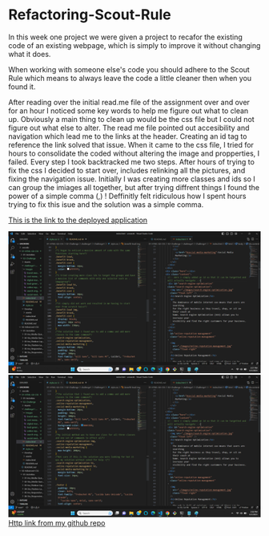 # Refactoring-Scout-Rule

In this week one project we were given a project to recafor the existing code of an existing webpage, which is simply to improve it without changing what it does.

When working with someone else's code you should adhere to the Scout Rule which means to always leave the code a little cleaner then when you found it.

After reading over the initial read.me file of the assignment over and over for an hour I noticed some key words to help me figure out what to clean up. Obviously a main thing to clean up would be the css file but I could not figure out what else to alter. The read me file pointed out accesibility and navigation which lead me to the links at the header. Creating an id tag to reference the link solved that issue. When it came to the css file, I tried for hours to consolidate the coded without altering the image and propperties, I failed. Every step I took backtracked me two steps. After hours of trying to fix the css I decided to start over, includes relinking all the pictures, and fixing the navigation issue. Initially I was creating more classes and ids so I can group the imiages all together, but after trying diffrent things I found the power of a simple comma (,) ! Deffinitly felt ridiculous how I spent hours trying to fix this isue and the solution was a simple comma.

[This is the link to the deployed application](https://kenlau94.github.io/Refactoring-Scout-Rule/)

![screenshot of code](./assets/images/refactoringpart1.png)
![second screenshot of code](./assets/images/refactoringpart2.png)
[Http link from my github repo](https://kenlau94.github.io/Refactoring-Scout-Rule/)
